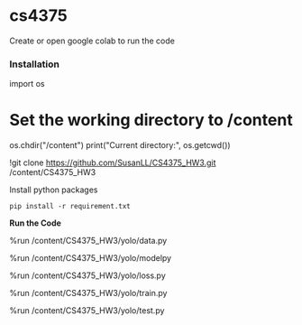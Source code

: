 # cs4375

Create or open google colab to run the code

### Installation
import os
# Set the working directory to /content
os.chdir("/content")
print("Current directory:", os.getcwd())

!git clone https://github.com/SusanLL/CS4375_HW3.git /content/CS4375_HW3

Install python packages
   ```Shell
   pip install -r requirement.txt
   ```
**Run the Code**

%run /content/CS4375_HW3/yolo/data.py

%run /content/CS4375_HW3/yolo/modelpy

%run /content/CS4375_HW3/yolo/loss.py

%run /content/CS4375_HW3/yolo/train.py

%run /content/CS4375_HW3/yolo/test.py
